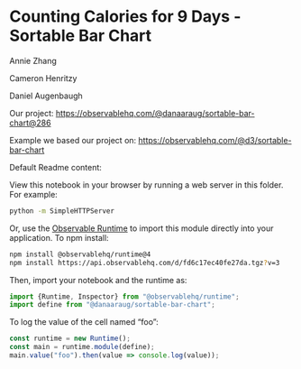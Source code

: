 # Counting Calories for 9 Days - Sortable Bar Chart

Annie Zhang

Cameron Henritzy

Daniel Augenbaugh

Our project: https://observablehq.com/@danaaraug/sortable-bar-chart@286

Example we based our project on: https://observablehq.com/@d3/sortable-bar-chart

Default Readme content:

View this notebook in your browser by running a web server in this folder. For
example:

~~~sh
python -m SimpleHTTPServer
~~~

Or, use the [Observable Runtime](https://github.com/observablehq/runtime) to
import this module directly into your application. To npm install:

~~~sh
npm install @observablehq/runtime@4
npm install https://api.observablehq.com/d/fd6c17ec40fe27da.tgz?v=3
~~~

Then, import your notebook and the runtime as:

~~~js
import {Runtime, Inspector} from "@observablehq/runtime";
import define from "@danaaraug/sortable-bar-chart";
~~~

To log the value of the cell named “foo”:

~~~js
const runtime = new Runtime();
const main = runtime.module(define);
main.value("foo").then(value => console.log(value));
~~~
